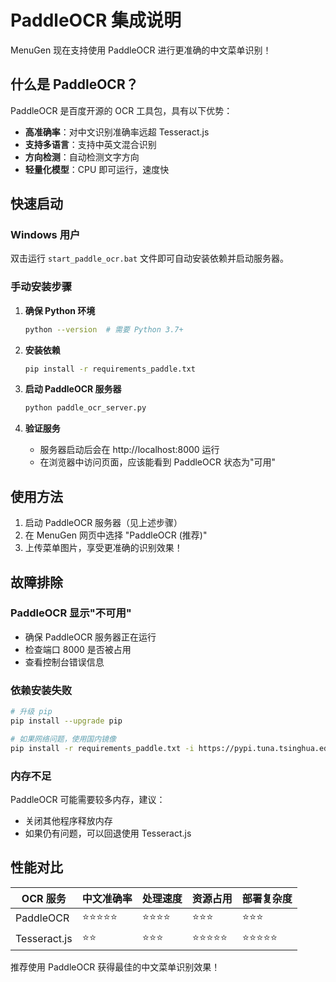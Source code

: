 # PaddleOCR 集成说明

MenuGen 现在支持使用 PaddleOCR 进行更准确的中文菜单识别！

## 什么是 PaddleOCR？

PaddleOCR 是百度开源的 OCR 工具包，具有以下优势：
- **高准确率**：对中文识别准确率远超 Tesseract.js
- **支持多语言**：支持中英文混合识别
- **方向检测**：自动检测文字方向
- **轻量化模型**：CPU 即可运行，速度快

## 快速启动

### Windows 用户
双击运行 `start_paddle_ocr.bat` 文件即可自动安装依赖并启动服务器。

### 手动安装步骤

1. **确保 Python 环境**
   ```bash
   python --version  # 需要 Python 3.7+
   ```

2. **安装依赖**
   ```bash
   pip install -r requirements_paddle.txt
   ```

3. **启动 PaddleOCR 服务器**
   ```bash
   python paddle_ocr_server.py
   ```

4. **验证服务**
   - 服务器启动后会在 http://localhost:8000 运行
   - 在浏览器中访问页面，应该能看到 PaddleOCR 状态为"可用"

## 使用方法

1. 启动 PaddleOCR 服务器（见上述步骤）
2. 在 MenuGen 网页中选择 "PaddleOCR (推荐)" 
3. 上传菜单图片，享受更准确的识别效果！

## 故障排除

### PaddleOCR 显示"不可用"
- 确保 PaddleOCR 服务器正在运行
- 检查端口 8000 是否被占用
- 查看控制台错误信息

### 依赖安装失败
```bash
# 升级 pip
pip install --upgrade pip

# 如果网络问题，使用国内镜像
pip install -r requirements_paddle.txt -i https://pypi.tuna.tsinghua.edu.cn/simple/
```

### 内存不足
PaddleOCR 可能需要较多内存，建议：
- 关闭其他程序释放内存
- 如果仍有问题，可以回退使用 Tesseract.js

## 性能对比

| OCR 服务 | 中文准确率 | 处理速度 | 资源占用 | 部署复杂度 |
|----------|------------|----------|----------|------------|
| PaddleOCR | ⭐⭐⭐⭐⭐ | ⭐⭐⭐⭐ | ⭐⭐⭐ | ⭐⭐⭐ |
| Tesseract.js | ⭐⭐ | ⭐⭐⭐ | ⭐⭐⭐⭐⭐ | ⭐⭐⭐⭐⭐ |

推荐使用 PaddleOCR 获得最佳的中文菜单识别效果！ 